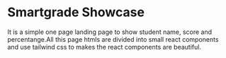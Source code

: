 # Smartgrade Showcase

It is a simple one page landing page to show student name, score and percentange.All this page htmls are divided into small react components and use tailwind css to makes the react components are beautiful.
